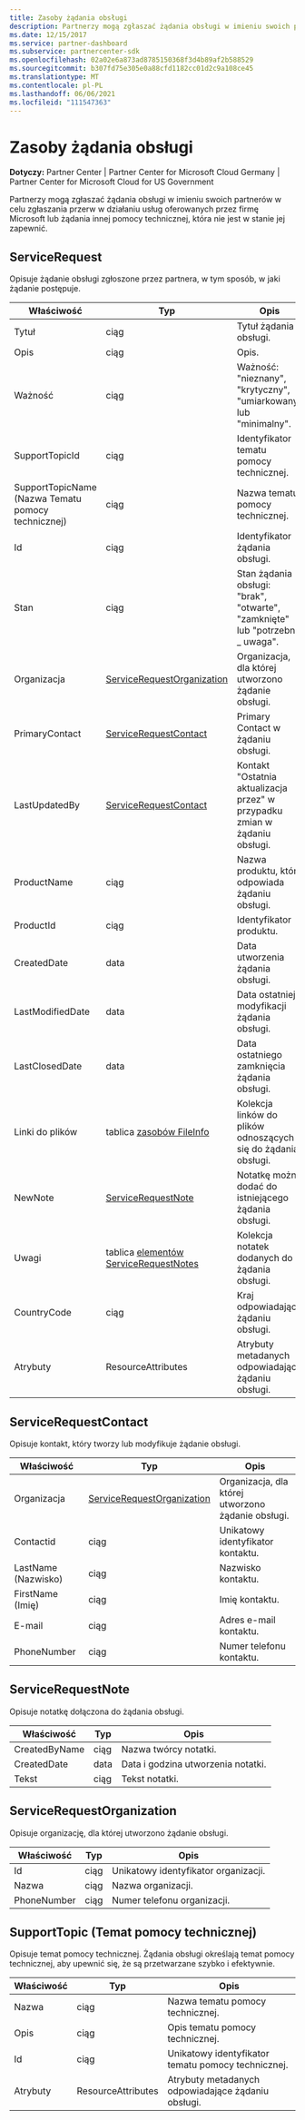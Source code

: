 ```yaml
---
title: Zasoby żądania obsługi
description: Partnerzy mogą zgłaszać żądania obsługi w imieniu swoich partnerów w celu zgłaszania przerw w działaniu usług oferowanych przez firmę Microsoft lub żądania innej pomocy technicznej, która nie jest w stanie jej zapewnić.
ms.date: 12/15/2017
ms.service: partner-dashboard
ms.subservice: partnercenter-sdk
ms.openlocfilehash: 02a02e6a873ad8785150368f3d4b89af2b588529
ms.sourcegitcommit: b307fd75e305e0a88cfd1182cc01d2c9a108ce45
ms.translationtype: MT
ms.contentlocale: pl-PL
ms.lasthandoff: 06/06/2021
ms.locfileid: "111547363"
---
```

# <a name="service-request-resources"></a>Zasoby żądania obsługi

**Dotyczy:** Partner Center | Partner Center for Microsoft Cloud Germany | Partner Center for Microsoft Cloud for US Government

Partnerzy mogą zgłaszać żądania obsługi w imieniu swoich partnerów w celu zgłaszania przerw w działaniu usług oferowanych przez firmę Microsoft lub żądania innej pomocy technicznej, która nie jest w stanie jej zapewnić.

## <a name="servicerequest"></a>ServiceRequest

Opisuje żądanie obsługi zgłoszone przez partnera, w tym sposób, w jaki żądanie postępuje.

| Właściwość         | Typ                                                          | Opis                                                                          |
|------------------|---------------------------------------------------------------|--------------------------------------------------------------------------------------|
| Tytuł            | ciąg                                                        | Tytuł żądania obsługi.                                                           |
| Opis      | ciąg                                                        | Opis.                                                                     |
| Ważność         | ciąg                                                        | Ważność: "nieznany", "krytyczny", "umiarkowany" lub "minimalny".                       |
| SupportTopicId   | ciąg                                                        | Identyfikator tematu pomocy technicznej.                                                         |
| SupportTopicName (Nazwa Tematu pomocy technicznej) | ciąg                                                        | Nazwa tematu pomocy technicznej.                                                       |
| Id               | ciąg                                                        | Identyfikator żądania obsługi.                                                       |
| Stan           | ciąg                                                        | Stan żądania obsługi: "brak", "otwarte", "zamknięte" lub "potrzebna \_ uwaga". |
| Organizacja     | [ServiceRequestOrganization](#servicerequestorganization)     | Organizacja, dla której utworzono żądanie obsługi.                               |
| PrimaryContact   | [ServiceRequestContact](#servicerequestcontact)               | Primary Contact w żądaniu obsługi.                                              |
| LastUpdatedBy    | [ServiceRequestContact](#servicerequestcontact)               | Kontakt "Ostatnia aktualizacja przez" w przypadku zmian w żądaniu obsługi.                        |
| ProductName      | ciąg                                                        | Nazwa produktu, który odpowiada żądaniu obsługi.                     |
| ProductId        | ciąg                                                        | Identyfikator produktu.                                                               |
| CreatedDate      | data                                                          | Data utworzenia żądania obsługi.                                          |
| LastModifiedDate | data                                                          | Data ostatniej modyfikacji żądania obsługi.                                 |
| LastClosedDate   | data                                                          | Data ostatniego zamknięcia żądania obsługi.                                   |
| Linki do plików        | tablica [zasobów FileInfo](utility-resources.md#fileinfo) | Kolekcja linków do plików odnoszących się do żądania obsługi.                    |
| NewNote          | [ServiceRequestNote](#servicerequestnote)                     | Notatkę można dodać do istniejącego żądania obsługi.                                  |
| Uwagi            | tablica [elementów ServiceRequestNotes](#servicerequestnote)           | Kolekcja notatek dodanych do żądania obsługi.                                  |
| CountryCode      | ciąg                                                        | Kraj odpowiadający żądaniu obsługi.                                    |
| Atrybuty       | ResourceAttributes                                            | Atrybuty metadanych odpowiadające żądaniu obsługi.                        |

## <a name="servicerequestcontact"></a>ServiceRequestContact

Opisuje kontakt, który tworzy lub modyfikuje żądanie obsługi.

| Właściwość     | Typ                                                      | Opis                                            |
|--------------|-----------------------------------------------------------|--------------------------------------------------------|
| Organizacja | [ServiceRequestOrganization](#servicerequestorganization) | Organizacja, dla której utworzono żądanie obsługi. |
| Contactid    | ciąg                                                    | Unikatowy identyfikator kontaktu.                               |
| LastName (Nazwisko)     | ciąg                                                    | Nazwisko kontaktu.                          |
| FirstName (Imię)    | ciąg                                                    | Imię kontaktu.                         |
| E-mail        | ciąg                                                    | Adres e-mail kontaktu.                              |
| PhoneNumber  | ciąg                                                    | Numer telefonu kontaktu.                       |

## <a name="servicerequestnote"></a>ServiceRequestNote

Opisuje notatkę dołączona do żądania obsługi.

| Właściwość      | Typ   | Opis                                  |
|---------------|--------|----------------------------------------------|
| CreatedByName | ciąg | Nazwa twórcy notatki.         |
| CreatedDate   | data   | Data i godzina utworzenia notatki. |
| Tekst          | ciąg | Tekst notatki.                        |

## <a name="servicerequestorganization"></a>ServiceRequestOrganization

Opisuje organizację, dla której utworzono żądanie obsługi.

| Właściwość    | Typ   | Opis                           |
|-------------|--------|---------------------------------------|
| Id          | ciąg | Unikatowy identyfikator organizacji.    |
| Nazwa        | ciąg | Nazwa organizacji.         |
| PhoneNumber | ciąg | Numer telefonu organizacji. |

## <a name="supporttopic"></a>SupportTopic (Temat pomocy technicznej)

Opisuje temat pomocy technicznej. Żądania obsługi określają temat pomocy technicznej, aby upewnić się, że są przetwarzane szybko i efektywnie.

| Właściwość    | Typ               | Opis                                                   |
|-------------|--------------------|---------------------------------------------------------------|
| Nazwa        | ciąg             | Nazwa tematu pomocy technicznej.                                |
| Opis | ciąg             | Opis tematu pomocy technicznej.                         |
| Id          | ciąg             | Unikatowy identyfikator tematu pomocy technicznej.                           |
| Atrybuty  | ResourceAttributes | Atrybuty metadanych odpowiadające żądaniu obsługi. |

